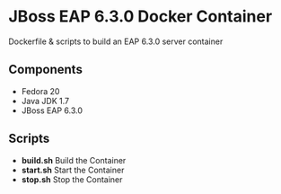 # JBoss EAP 6.3.0 Docker Container

Dockerfile & scripts to build an EAP 6.3.0 server container

## Components
 - Fedora 20
 - Java JDK 1.7
 - JBoss EAP 6.3.0

## Scripts
 - **build.sh** Build the Container
 - **start.sh** Start the Container
 - **stop.sh** Stop the Container
